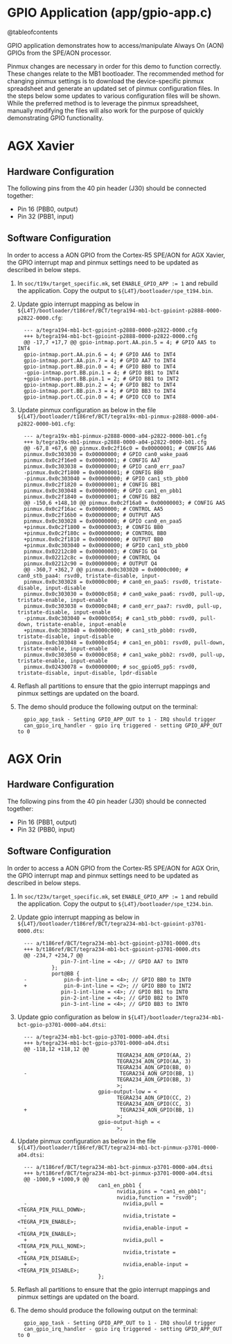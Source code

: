 GPIO Application (app/gpio-app.c)
================================

@tableofcontents

GPIO application demonstrates how to access/manipulate Always On (AON) GPIOs from
the SPE/AON processor.

Pinmux changes are necessary in order for this demo to function correctly.
These changes relate to the MB1 bootloader.  The recommended method for changing
pinmux settings is to download the device-specific pinmux spreadsheet and
generate an updated set of pinmux configuration files.  In the steps below some
updates to various configuration files will be shown.  While the preferred method
is to leverage the pinmux spreadsheet, manually modifying the files will also
work for the purpose of quickly demonstrating GPIO functionality.

# AGX Xavier

## Hardware Configuration
The following pins from the 40 pin header (J30) should be connected together:
   * Pin 16 (PBB0, output)
   * Pin 32 (PBB1, input)

## Software Configuration
In order to access a AON GPIO from the Cortex-R5 SPE/AON for AGX Xavier, the
GPIO interrupt map and pinmux settings need to be updated as described in below
steps.

1. In `soc/t19x/target_specific.mk`, set `ENABLE_GPIO_APP := 1` and rebuild the
application. Copy the output to `${L4T}/bootloader/spe_t194.bin`.

2. Update gpio interrupt mapping as below in
`${L4T}/bootloader/t186ref/BCT/tegra194-mb1-bct-gpioint-p2888-0000-p2822-0000.cfg`:

         --- a/tegra194-mb1-bct-gpioint-p2888-0000-p2822-0000.cfg
         +++ b/tegra194-mb1-bct-gpioint-p2888-0000-p2822-0000.cfg
         @@ -17,7 +17,7 @@ gpio-intmap.port.AA.pin.5 = 4; # GPIO AA5 to INT4
         gpio-intmap.port.AA.pin.6 = 4; # GPIO AA6 to INT4
         gpio-intmap.port.AA.pin.7 = 4; # GPIO AA7 to INT4
         gpio-intmap.port.BB.pin.0 = 4; # GPIO BB0 to INT4
         -gpio-intmap.port.BB.pin.1 = 4; # GPIO BB1 to INT4
         +gpio-intmap.port.BB.pin.1 = 2; # GPIO BB1 to INT2
         gpio-intmap.port.BB.pin.2 = 4; # GPIO BB2 to INT4
         gpio-intmap.port.BB.pin.3 = 4; # GPIO BB3 to INT4
         gpio-intmap.port.CC.pin.0 = 4; # GPIO CC0 to INT4

3. Update pinmux configuration as below in the file
`${L4T}/bootloader/t186ref/BCT/tegra19x-mb1-pinmux-p2888-0000-a04-p2822-0000-b01.cfg`:

         --- a/tegra19x-mb1-pinmux-p2888-0000-a04-p2822-0000-b01.cfg
         +++ b/tegra19x-mb1-pinmux-p2888-0000-a04-p2822-0000-b01.cfg
         @@ -67,8 +67,6 @@ pinmux.0x0c2f16c0 = 0x00000001; # CONFIG AA6
         pinmux.0x0c303030 = 0x00000000; # GPIO can0_wake_paa6
         pinmux.0x0c2f16e0 = 0x00000001; # CONFIG AA7
         pinmux.0x0c303038 = 0x00000000; # GPIO can0_err_paa7
         -pinmux.0x0c2f1800 = 0x00000001; # CONFIG BB0
         -pinmux.0x0c303040 = 0x00000000; # GPIO can1_stb_pbb0
         pinmux.0x0c2f1820 = 0x00000001; # CONFIG BB1
         pinmux.0x0c303048 = 0x00000000; # GPIO can1_en_pbb1
         pinmux.0x0c2f1840 = 0x00000001; # CONFIG BB2
         @@ -150,6 +148,10 @@ pinmux.0x0c2f16a0 = 0x00000003; # CONFIG AA5
         pinmux.0x0c2f16ac = 0x00000000; # CONTROL AA5
         pinmux.0x0c2f16b0 = 0x00000000; # OUTPUT AA5
         pinmux.0x0c303028 = 0x00000000; # GPIO can0_en_paa5
         +pinmux.0x0c2f1800 = 0x00000003; # CONFIG BB0
         +pinmux.0x0c2f180c = 0x00000000; # CONTROL BB0
         +pinmux.0x0c2f1810 = 0x00000000; # OUTPUT BB0
         +pinmux.0x0c303040 = 0x00000000; # GPIO can1_stb_pbb0
         pinmux.0x02212c80 = 0x00000003; # CONFIG Q4
         pinmux.0x02212c8c = 0x00000000; # CONTROL Q4
         pinmux.0x02212c90 = 0x00000000; # OUTPUT Q4
         @@ -360,7 +362,7 @@ pinmux.0x0c303020 = 0x0000c000; # can0_stb_paa4: rsvd0, tristate-disable, input-
         pinmux.0x0c303028 = 0x0000c000; # can0_en_paa5: rsvd0, tristate-disable, input-disable
         pinmux.0x0c303030 = 0x0000c058; # can0_wake_paa6: rsvd0, pull-up, tristate-enable, input-enable
         pinmux.0x0c303038 = 0x0000c048; # can0_err_paa7: rsvd0, pull-up, tristate-disable, input-enable
         -pinmux.0x0c303040 = 0x0000c054; # can1_stb_pbb0: rsvd0, pull-down, tristate-enable, input-enable
         +pinmux.0x0c303040 = 0x0000c000; # can1_stb_pbb0: rsvd0, tristate-disable, input-disable
         pinmux.0x0c303048 = 0x0000c054; # can1_en_pbb1: rsvd0, pull-down, tristate-enable, input-enable
         pinmux.0x0c303050 = 0x0000c058; # can1_wake_pbb2: rsvd0, pull-up, tristate-enable, input-enable
         pinmux.0x02430078 = 0x00000000; # soc_gpio05_pp5: rsvd0, tristate-disable, input-disable, lpdr-disable

4. Reflash all partitions to ensure that the gpio interrupt mappings
   and pinmux settings are updated on the board.

5. The demo should produce the following output on the terminal:

         gpio_app_task - Setting GPIO_APP_OUT to 1 - IRQ should trigger
         can_gpio_irq_handler - gpio irq triggered - setting GPIO_APP_OUT to 0

# AGX Orin

## Hardware Configuration
The following pins from the 40 pin header (J30) should be connected together:
   * Pin 16 (PBB1, output)
   * Pin 32 (PBB0, input)

## Software Configuration
In order to access a AON GPIO from the Cortex-R5 SPE/AON for AGX Orin, the
GPIO interrupt map and pinmux settings need to be updated as described in below
steps.

1. In `soc/t23x/target_specific.mk`, set `ENABLE_GPIO_APP := 1` and rebuild the
application. Copy the output to `${L4T}/bootloader/spe_t234.bin`.

2. Update gpio interrupt mapping as below in `${L4T}/bootloader/t186ref/BCT/tegra234-mb1-bct-gpioint-p3701-0000.dts`:

         --- a/t186ref/BCT/tegra234-mb1-bct-gpioint-p3701-0000.dts
         +++ b/t186ref/BCT/tegra234-mb1-bct-gpioint-p3701-0000.dts
         @@ -234,7 +234,7 @@
                     pin-7-int-line = <4>; // GPIO AA7 to INT0
                  };
                  port@BB {
         -            pin-0-int-line = <4>; // GPIO BB0 to INT0
         +            pin-0-int-line = <2>; // GPIO BB0 to INT2
                     pin-1-int-line = <4>; // GPIO BB1 to INT0
                     pin-2-int-line = <4>; // GPIO BB2 to INT0
                     pin-3-int-line = <4>; // GPIO BB3 to INT0

3. Update gpio configuration as below in `${L4T}/bootloader/tegra234-mb1-bct-gpio-p3701-0000-a04.dtsi`:

         --- a/tegra234-mb1-bct-gpio-p3701-0000-a04.dtsi
         +++ b/tegra234-mb1-bct-gpio-p3701-0000-a04.dtsi
         @@ -118,12 +118,12 @@
                                       TEGRA234_AON_GPIO(AA, 2)
                                       TEGRA234_AON_GPIO(AA, 3)
                                       TEGRA234_AON_GPIO(BB, 0)
         -                              TEGRA234_AON_GPIO(BB, 1)
                                       TEGRA234_AON_GPIO(BB, 3)
                                       >;
                                 gpio-output-low = <
                                       TEGRA234_AON_GPIO(CC, 2)
                                       TEGRA234_AON_GPIO(CC, 3)
         +                              TEGRA234_AON_GPIO(BB, 1)
                                       >;
                                 gpio-output-high = <
                                       >;

4. Update pinmux configuration as below in the file `${L4T}/bootloader/t186ref/BCT/tegra234-mb1-bct-pinmux-p3701-0000-a04.dtsi`:

         --- a/t186ref/BCT/tegra234-mb1-bct-pinmux-p3701-0000-a04.dtsi
         +++ b/t186ref/BCT/tegra234-mb1-bct-pinmux-p3701-0000-a04.dtsi
         @@ -1000,9 +1000,9 @@
                                 can1_en_pbb1 {
                                       nvidia,pins = "can1_en_pbb1";
                                       nvidia,function = "rsvd0";
         -                               nvidia,pull = <TEGRA_PIN_PULL_DOWN>;
         -                               nvidia,tristate = <TEGRA_PIN_ENABLE>;
         -                               nvidia,enable-input = <TEGRA_PIN_ENABLE>;
         +                               nvidia,pull = <TEGRA_PIN_PULL_NONE>;
         +                               nvidia,tristate = <TEGRA_PIN_DISABLE>;
         +                               nvidia,enable-input = <TEGRA_PIN_DISABLE>;
                                 };
5. Reflash all partitions to ensure that the gpio interrupt mappings
   and pinmux settings are updated on the board.

6. The demo should produce the following output on the terminal:

         gpio_app_task - Setting GPIO_APP_OUT to 1 - IRQ should trigger
         can_gpio_irq_handler - gpio irq triggered - setting GPIO_APP_OUT to 0

